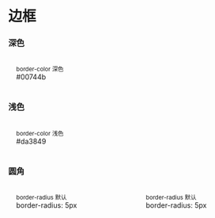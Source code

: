# 边框

### 深色

<div class="border-color-dark" style="padding: 1rem">
    <small>border-color 深色</small><br> #00744b
</div>

### 浅色

<div class="border-color-light" style="padding: 1rem">
    <small>border-color 浅色</small><br> #da3849
</div>

### 圆角

<div class="columns">
    <div class="column">
        <div class="border-color-dark border-rounded" style="padding: 1rem">
            <small>border-radius 默认</small><br> border-radius: 5px
        </div>
    </div>
    <div class="column">
        <div class="border-color-light border-rounded" style="padding: 1rem">
            <small>border-radius 默认</small><br> border-radius: 5px
        </div>
    </div>
</div>
